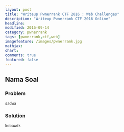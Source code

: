 ```yaml
---
layout: post
title: "Writeup Pwnerrank CTF 2016 : Web Challenges"
description: "Writeup Pwnerrank CTF 2016 Online"
headline: 
modified: 2016-09-14
category: pwnerrank
tags: [pwnerrank,ctf,web]
imagefeature: /images/pwnerrank.jpg
mathjax: 
chart: 
comments: true
featured: false
---
```


## Nama Soal

### Problem
    sadwa
    
### Solution
    kdoawdk
